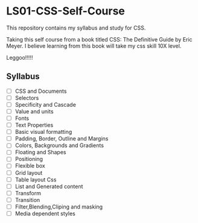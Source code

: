 # LS01-CSS-Self-Course
This repository contains my syllabus and study for CSS.

Taking this self course from a book titled CSS: The Definitive Guide by Eric Meyer. I believe learning from this book will take my css skill 10X level.

Leggoo!!!!!

## Syllabus

- [ ] CSS and Documents
- [ ] Selectors
- [ ] Specificity and Cascade
- [ ] Value and units
- [ ] Fonts
- [ ] Text Properties
- [ ] Basic visual formatting
- [ ] Padding, Border, Outline and Margins
- [ ] Colors, Backgrounds and Gradients
- [ ] Floating and Shapes
- [ ] Positioning
- [ ] Flexible box
- [ ] Grid layout
- [ ] Table layout Css
- [ ] List and Generated content
- [ ] Transform
- [ ] Transition
- [ ] Filter,Blending,Cliping and masking
- [ ] Media dependent styles
